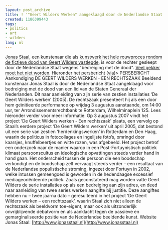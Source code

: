 ```yaml
---
layout: post_archive
title: ! '"Geert Wilders Werken" aangeklaagd door de Nederlandse Staat'
created: 1186399443
tags:
- politics
- art
- wilders
lang: nl
---
```

[Jonas Staal](http://www.jonasstaal.nl/), een kunstenaar die als [kunstwerk het hele rouwproces rondom de fictieve dood van Geert Wilders vastlegde](http://www.jonasstaal.nl/works/wilderswerken_nl.html), is voor de rechter gesleept door de Nederlandse Staat wegens "bedreiging met de dood". [Veel gekker moet het niet worden](http://www.google.nl/search?q=wilders+%22veel+gekker+moet+het+niet+worden%22&ie=UTF-8&oe=UTF-8). Hieronder het persbericht ([via](http://www.flexmens.org/drupal/?q=Geert_Wilders_Werken_voor_de_rechter))> PERSBERICHT  Aankondiging DE GEERT WILDERS WERKEN -  EEN RECHTSZAAK  Beeldend kunstenaar Jonas Staal is door de Nederlandse Staat aangeklaagd voor bedreiging met de dood van een lid van de Staten Generaal der Nederlanden. Dit naar aanleiding van zijn serie van zestien installaties ‘De Geert Wilders werken’ (2005). De rechtszaak presenteert hij als een door hem geïnitieerde performance op vrijdag 3 augustus aanstaande, om 14:00 uur, ter Arrondissementsrechtbank te Rotterdam, Wilhelminaplein 125.  Lees hieronder verder voor meer informatie:  Op 3 augustus 2007 vindt het project ‘De Geert Wilders werken - Een rechtszaak’ plaats, een vervolg op Staal’s eerdere project ‘De Geert Wilders werken’ uit april 2005, dat bestond uit een serie van zestien ‘herdenkingswerken’ in Rotterdam en Den Haag, waarin de politicus in fotocollages en ingelijste foto’s, omringd door kaarsjes, knuffelbeertjes en witte rozen, was afgebeeld. Het project betrof een onderzoek naar de manier waarop in een Post-Fortuynistisch politiek klimaat persoonscultus en ideologische opvattingen steeds verder hand in hand gaan. Het onderscheid tussen de persoon die een boodschap verkondigt en de boodschap zelf vervaagt steeds verder – een resultaat van de Nederlandse populistische stroming, ingezet door Fortuyn in 2002, welke intussen gemeengoed is geworden in de hedendaagse excessief mediageoriënteerde politiek.  Zoals geconstateerd mag worden vatte Geert Wilders de serie installaties op als een bedreiging aan zijn adres, en deed naar aanleiding van twee series werken aangifte bij justitie. Deze aangiftes hebben nu – twee jaarna dato – geresulteerd in het project ‘De Geert Wilders werken – een rechtszaak’, waarin Staal zich niet alleen de rechtszaak als beeldvorm toe-eigent, maar ook als uitzonderlijk onvrijblijvende debatvorm en als aanklacht tegen de passieve en gemarginaliseerde positie van de Nederlandse beeldende kunst.   Website Jonas Staal: [http://www.jonasstaal.nl](http://www.jonasstaal.nl)
